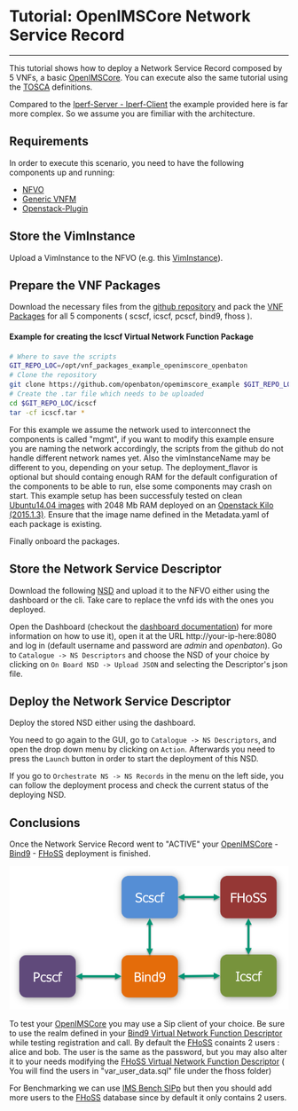 # Tutorial: OpenIMSCore Network Service Record
-----------------------------------------

This tutorial shows how to deploy a Network Service Record composed by 5 VNFs, a basic [OpenIMSCore][openims-website].
You can execute also the same tutorial using the [TOSCA] definitions. 

Compared to the [Iperf-Server - Iperf-Client](http://openbaton.github.io/documentation/iperf-NSR/) the example provided here is far more complex. So we assume you are fimiliar with the architecture.

## Requirements

In order to execute this scenario, you need to have the following components up and running: 
 
 * [NFVO]
 * [Generic VNFM](http://openbaton.github.io/documentation/vnfm-generic/)
 * [Openstack-Plugin][openstack-plugin]

## Store the VimInstance

Upload a VimInstance to the NFVO (e.g. this [VimInstance]). 
 
## Prepare the VNF Packages

Download the necessary files from the [github repository][openims-repo] and pack the [VNF Packages][vnf-package] for all 5 components ( scscf, icscf, pcscf, bind9, fhoss ).

#### Example for creating the Icscf Virtual Network Function Package
```bash
# Where to save the scripts
GIT_REPO_LOC=/opt/vnf_packages_example_openimscore_openbaton
# Clone the repository
git clone https://github.com/openbaton/opemimscore_example $GIT_REPO_LOC
# Create the .tar file which needs to be uploaded
cd $GIT_REPO_LOC/icscf
tar -cf icscf.tar *
```

For this example we assume the network used to interconnect the components is called "mgmt", if you want to modify this example ensure you are naming the network accordingly, the scripts from the github do not handle different network names yet. Also the vimInstanceName may be different to you, depending on your setup. The deployment_flavor is optional but should containg enough RAM for the default configuration of the components to be able to run, else some components may crash on start. This example setup has been successfuly tested on clean [Ubuntu14.04 images](https://cloud-images.ubuntu.com/) with 2048 Mb RAM deployed on an [Openstack Kilo (2015.1.3)](https://www.openstack.org/). Ensure that the image name defined in the Metadata.yaml of each package is existing.

Finally onboard the packages.

## Store the Network Service Descriptor

Download the following [NSD] and upload it to the NFVO either using the dashboard or the cli. 
Take care to replace the vnfd ids with the ones you deployed.

Open the Dashboard (checkout the [dashboard documentation][how-to-gui]) for more information on how to use it), open it at the URL http://your-ip-here:8080 and log in (default username and password are *admin* and *openbaton*). Go to `Catalogue -> NS Descriptors` and choose the NSD of your choice by clicking on `On Board NSD -> Upload JSON` and selecting the Descriptor's json file.

## Deploy the Network Service Descriptor 

Deploy the stored NSD either using the dashboard.

You need to go again to the GUI, go to `Catalogue -> NS Descriptors`, and open the drop down menu by clicking on `Action`. Afterwards you need to press the `Launch` button in order to start the deployment of this NSD.

If you go to `Orchestrate NS -> NS Records` in the menu on the left side, you can follow the deployment process and check the current status of the deploying NSD.

## Conclusions

Once the Network Service Record went to "ACTIVE" your [OpenIMSCore][openims-website] - [Bind9](https://wiki.ubuntuusers.de/DNS-Server_Bind) - [FHoSS][openims-website] deployment is finished.

![ims-deployment][ims-struc]

To test your [OpenIMSCore][openims-website] you may use a Sip client of your choice. Be sure to use the realm defined in your [Bind9 Virtual Network Function Descriptor][bind9-vnf] while testing registration and call. By default the [FHoSS](http://www.openimscore.org/) conaints 2 users : alice and bob. The user is the same as the password, but you may also alter it to your needs modifying the [FHoSS Virtual Network Function Descriptor][openims-repo] ( You will find the users in "var_user_data.sql" file under the fhoss folder)

For Benchmarking we can use [IMS Bench SIPp](http://sipp.sourceforge.net/ims_bench/) but then you should add more users to the [FHoSS][openims-website] database since by default it only contains 2 users.

<!---
References
-->

[Dummy-VNFM]: https://github.com/openbaton/dummy-vnfm-amqp
[REST version]: https://github.com/openbaton/dummy-vnfm-rest
[vim-doc]:vim-instance
[NSD]: descriptors/tutorial-ims-NSR/tutorial-ims-NSR.json
[VimInstance]: descriptors/vim-instance/openstack-vim-instance.json
[NFVO]: https://github.com/openbaton/NFVO
[openstack-plugin]:https://github.com/openbaton/openstack-plugin
[bind9-vnf]: bind9/vnfd.json
[how-to-gui]:nfvo-how-to-use-gui
[openims-website]:http://www.openimscore.org

[ims-struc]:images/ims-architecture.png
[nfvo]:nfvo-installation
[vnf-package]: vnf-package
[vnf-descriptors]: vnf-descriptor
[ns-descriptor]: ns-descriptor
[iperf-example]: iperf-NSR
[openims-repo]:https://github.com/openbaton/openimscore-packages
[TOSCA]: tosca-ims.md


<!---
Script for open external links in a new tab
-->
<script type="text/javascript" charset="utf-8">
      // Creating custom :external selector
      $.expr[':'].external = function(obj){
          return !obj.href.match(/^mailto\:/)
                  && (obj.hostname != location.hostname);
      };
      $(function(){
        $('a:external').addClass('external');
        $(".external").attr('target','_blank');
      })
</script>
